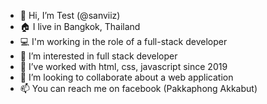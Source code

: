 - 👋 Hi, I’m Test (@sanviiz)
- 🏠 I live in Bangkok, Thailand
- 💻 I'm working in the role of a full-stack developer
- 👀 I’m interested in full stack developer
- 🌱 I’ve worked with html, css, javascript since 2019
- 💞️ I’m looking to collaborate about a web application
- 📫 You can reach me on facebook (Pakkaphong Akkabut)

<!---
sanviiz/sanviiz is a ✨ special ✨ repository because its `README.md` (this file) appears on your GitHub profile.
You can click the Preview link to take a look at your changes.
--->
